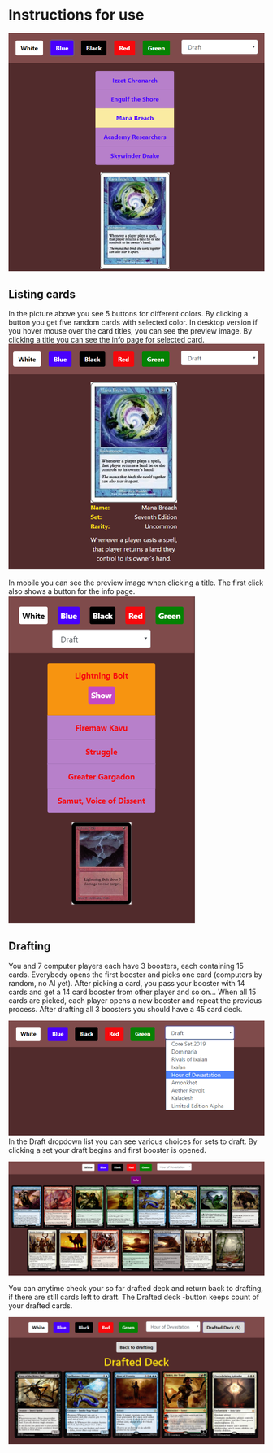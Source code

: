 # Instructions for use

![picture-01](https://github.com/villeverkkonen/mtg-database-frontend/blob/master/documentation/pictures/picture-01.png)

## Listing cards
In the picture above you see 5 buttons for different colors.
By clicking a button you get five random cards with selected color.
In desktop version if you hover mouse over the card titles, you can see the preview image.
By clicking a title you can see the info page for selected card.
![picture-02](https://github.com/villeverkkonen/mtg-database-frontend/blob/master/documentation/pictures/picture-02.png)

In mobile you can see the preview image when clicking a title. The first click also shows a button for the info page.
![picture-03](https://github.com/villeverkkonen/mtg-database-frontend/blob/master/documentation/pictures/picture-03.png)

## Drafting

You and 7 computer players each have 3 boosters, each containing 15 cards.
Everybody opens the first booster and picks one card (computers by random, no AI yet).
After picking a card, you pass your booster with 14 cards and get a 14 card booster from other player and so on...
When all 15 cards are picked, each player opens a new booster and repeat the previous process.
After drafting all 3 boosters you should have a 45 card deck.

![picture-04](https://github.com/villeverkkonen/mtg-database-frontend/blob/master/documentation/pictures/picture-04.png)
In the Draft dropdown list you can see various choices for sets to draft.
By clicking a set your draft begins and first booster is opened.

![picture-05](https://github.com/villeverkkonen/mtg-database-frontend/blob/master/documentation/pictures/picture-05.png)

You can anytime check your so far drafted deck and return back to drafting, if there are still cards left to draft.
The Drafted deck -button keeps count of your drafted cards.

![picture-06](https://github.com/villeverkkonen/mtg-database-frontend/blob/master/documentation/pictures/picture-06.png)